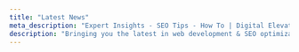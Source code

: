 ```yaml
---
title: "Latest News"
meta_description: "Expert Insights - SEO Tips - How To | Digital Elevation Blog"
description: "Bringing you the latest in web development & SEO optimization to improve your website's performance to enhance your business. Read our Case Studies."
---
```

